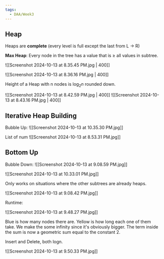 ```yaml
---
tags:
  - DAA/Week3
---
```

## Heap
Heaps are **complete** (every level is full except the last from L -> R)

**Max Heap**: Every node in the tree has a value that is $\geq$ all values in subtree.

![[Screenshot 2024-10-13 at 8.35.45 PM.jpg | 400]]

![[Screenshot 2024-10-13 at 8.36.16 PM.jpg | 400]]

Height of a Heap with n nodes is $\log_{2}n$ rounded down.

![[Screenshot 2024-10-13 at 8.42.59 PM.jpg | 400]]
![[Screenshot 2024-10-13 at 8.43.16 PM.jpg | 400]]

## Iterative Heap Building

Bubble Up:
![[Screenshot 2024-10-13 at 10.35.30 PM.jpg]]

List of num
![[Screenshot 2024-10-13 at 8.53.31 PM.jpg]]

## Bottom Up

Bubble Down:
![[Screenshot 2024-10-13 at 9.08.59 PM.jpg]]

![[Screenshot 2024-10-13 at 10.33.01 PM.jpg]]

Only works on situations where the other subtrees are already heaps.

![[Screenshot 2024-10-13 at 9.08.42 PM.jpg]]

Runtime:

![[Screenshot 2024-10-13 at 9.48.27 PM.jpg]]

Blue is how many nodes there are.
Yellow is how long each one of them take.
We make the some infinity since it's obviously bigger.
The term inside the sum is now a geometric sum equal to the constant 2.

Insert and Delete, both logn.

![[Screenshot 2024-10-13 at 9.50.33 PM.jpg]]